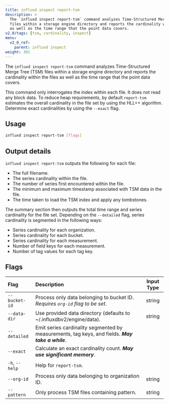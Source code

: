 ```yaml
---
title: influxd inspect report-tsm
description: >
  The `influxd inspect report-tsm` command analyzes Time-Structured Merge Tree (TSM)
  files within a storage engine directory and reports the cardinality within the files
  as well as the time range that the point data covers.
v2.0/tags: [tsm, cardinality, inspect]
menu:
  v2_0_ref:
    parent: influxd inspect
weight: 301
---
```


The `influxd inspect report-tsm` command analyzes Time-Structured Merge Tree (TSM)
files within a storage engine directory and reports the cardinality within the files
as well as the time range that the point data covers.

This command only interrogates the index within each file.
It does not read any block data.
To reduce heap requirements, by default `report-tsm` estimates the overall
cardinality in the file set by using the HLL++ algorithm.
Determine exact cardinalities by using the `--exact` flag.

## Usage
```sh
influxd inspect report-tsm [flags]
```

## Output details
`influxd inspect report-tsm` outputs the following for each file:

- The full filename.
- The series cardinality within the file.
- The number of series first encountered within the file.
- The minimum and maximum timestamp associated with TSM data in the file.
- The time taken to load the TSM index and apply any tombstones.

The summary section then outputs the total time range and series cardinality for
the file set. Depending on the `--detailed` flag, series cardinality is segmented
in the following ways:

- Series cardinality for each organization.
- Series cardinality for each bucket.
- Series cardinality for each measurement.
- Number of field keys for each measurement.
- Number of tag values for each tag key.

## Flags
| Flag           | Description                                                                                      | Input Type |
|:----           |:-----------                                                                                      |:----------:|
| `--bucket-id`  | Process only data belonging to bucket ID. _Requires `org-id` flag to be set._                    | string     |
| `--data-dir`   | Use provided data directory (defaults to ~/.influxdbv2/engine/data).                             | string     |
| `--detailed`   | Emit series cardinality segmented by measurements, tag keys, and fields. _**May take a while**_. |            |
| `--exact`      | Calculate an exact cardinality count. _**May use significant memory**_.                          |            |
| `-h`, `--help` | Help for `report-tsm`.                                                                           |            |
| `--org-id`     | Process only data belonging to organization ID.                                                  | string     |
| `--pattern`    | Only process TSM files containing pattern.                                                       | string     |
